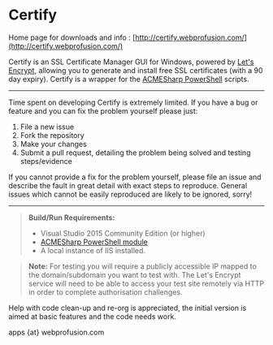 # Certify

Home page for downloads and info : [http://certify.webprofusion.com/](http://certify.webprofusion.com/)

Certify is an SSL Certificate Manager GUI for Windows, powered by [Let's Encrypt](https://letsencrypt.org/), allowing you to generate and install free SSL certificates (with a 90 day expiry). Certify is a wrapper for the [ACMESharp PowerShell](https://github.com/ebekker/ACMESharp) scripts.


----------


Time spent on developing Certify is extremely limited. If you have a bug or feature and you can fix the problem yourself please just:

   1. File a new issue
   2. Fork the repository
   2. Make your changes 
   3. Submit a pull request, detailing the problem being solved and testing steps/evidence
   
If you cannot provide a fix for the problem yourself, please file an issue and describe the fault in great detail with exact steps to reproduce. General issues which cannot be easily reproduced are likely to be ignored, sorry!

----------

> **Build/Run Requirements:**
> 
> - Visual Studio 2015 Community Edition (or higher) 
> - [ACMESharp PowerShell module](https://www.powershellgallery.com/packages/ACMESharp/)
> -  A local instance of IIS installed.

> **Note:**  For testing you will require a publicly accessible IP mapped to the domain/subdomain you want to test with. The Let's Encrypt service will need to be able to access your test site remotely via HTTP in order to complete authorisation challenges.



Help with code clean-up and re-org is appreciated, the initial version is aimed at basic features and the code needs work.

apps {at} webprofusion.com

